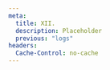 ```yaml
---
meta:
  title: XII.
  description: Placeholder
  previous: "logs"
headers:
  Cache-Control: no-cache
---
```

